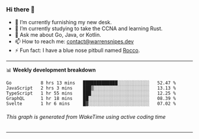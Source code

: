 ### Hi there 👋

- 🔭 I’m currently furnishing my new desk.
- 🌱 I’m currently studying to take the CCNA and learning Rust.
- 💬 Ask me about Go, Java, or Kotlin.
- 📫 How to reach me: contact@warrensnipes.dev
- ⚡ Fun fact: I have a blue nose pitbull named [Rocco](https://i.imgur.com/iLsSCKu.jpg).

-------

📊 **Weekly development breakdown**
<!--START_SECTION:waka-->
```text
Go           8 hrs 13 mins   █████████████░░░░░░░░░░░░   52.47 % 
JavaScript   2 hrs 3 mins    ███▒░░░░░░░░░░░░░░░░░░░░░   13.13 % 
TypeScript   1 hr 55 mins    ███░░░░░░░░░░░░░░░░░░░░░░   12.25 % 
GraphQL      1 hr 18 mins    ██░░░░░░░░░░░░░░░░░░░░░░░   08.39 % 
Svelte       1 hr 6 mins     █▓░░░░░░░░░░░░░░░░░░░░░░░   07.02 % 
```
<!--END_SECTION:waka-->
###### *This graph is generated from WakeTime using active coding time*
-------
